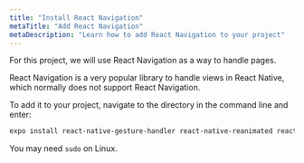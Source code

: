 ```yaml
---
title: "Install React Navigation"
metaTitle: "Add React Navigation"
metaDescription: "Learn how to add React Navigation to your project"
---
```


For this project, we will use React Navigation as a way to handle pages.

React Navigation is a very popular library to handle views in React Native, which normally does not support React Navigation.

To add it to your project, navigate to the directory in the command line and enter:

```bash
expo install react-native-gesture-handler react-native-reanimated react-native-screens react-native-safe-area-context @react-native-community/masked-view react-navigation react-navigation-drawer react-navigation-stack react-navigation-animated-switch
```

You may need `sudo` on Linux.